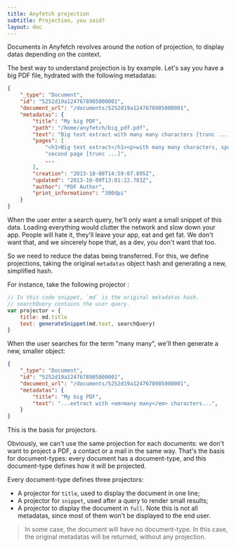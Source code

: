 ```yaml
---
title: Anyfetch projection
subtitle: Projection, you said?
layout: doc
---
```


Documents in Anyfetch revolves around the notion of projection, to display datas depending on the context.

The best way to understand projection is by example. Let's say you have a big PDF file, hydrated with the following metadatas:

```json
{
    "_type": "Document",
    "id": "5252d19a1247678905000001",
    "document_url": "/documents/5252d19a1247678905000001",
    "metadatas": {
        "title": "My big PDF",
        "path": "/home/anyfetch/big_pdf.pdf",
        "text": "Big text extract with many many characters [trunc ...]",
        "pages": [
            "<h1>Big text extract</h1><p>with many many characters, spanning across multiple pages. [trunc ...]",
            "second page [trunc ...]",
            ...
        ],
        "creation": "2013-10-08T14:59:07.895Z",
        "updated": "2013-10-09T13:01:22.783Z",
        "author": "PDF Author",
        "print_informations": "300dpi"
    }
}
```

When the user enter a search query, he'll only want a small snippet of this data. Loading everything would clutter the network and slow down your app. People will hate it, they'll leave your app, eat and get fat. We don't want that, and we sincerely hope that, as a dev, you don't want that too.

So we need to reduce the datas being transferred. For this, we define projections, taking the original `metadatas` object hash and generating a new, simplified hash.

For instance, take the following projector :

```javascript
// In this code snippet, `md` is the original metadatas hash.
// searchQuery contains the user query.
var projector = {
    title: md.title
    text: generateSnippet(md.text, searchQuery)
}
```

When the user searches for the term "many many", we'll then generate a new, smaller object:

```json
{
    "_type": "Document",
    "id": "5252d19a1247678905000001",
    "document_url": "/documents/5252d19a1247678905000001",
    "metadatas": {
        "title": "My big PDF",
        "text": "...extract with <em>many many</em> characters...",
    }
}
```

This is the basis for projectors.

Obviously, we can't use the same projection for each documents: we don't want to project a PDF, a contact or a mail in the same way.
That's the basis for document-types: every document has a document-type, and this document-type defines how it will be projected.

Every document-type defines three projectors:

* A projector for `title`, used to display the document in one line;
* A projector for `snippet`, used after a query to render small results;
* A projector to display the document in `full`. Note this is not all metadatas, since most of them won't be displayed to the end user.

> In some case, the document will have no document-type. In this case, the original metadatas will be returned, without any projection.
